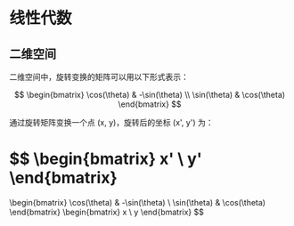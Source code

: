 # 线性代数

## 二维空间

二维空间中，旋转变换的矩阵可以用以下形式表示：

$$
\begin{bmatrix}
\cos(\theta) & -\sin(\theta) \\
\sin(\theta) & \cos(\theta)
\end{bmatrix}
$$

通过旋转矩阵变换一个点 \(x, y\)，旋转后的坐标 \(x', y'\) 为：

$$
\begin{bmatrix}
x' \\
y'
\end{bmatrix}
=
\begin{bmatrix}
\cos(\theta) & -\sin(\theta) \\
\sin(\theta) & \cos(\theta)
\end{bmatrix}
\begin{bmatrix}
x \\
y
\end{bmatrix}
$$
